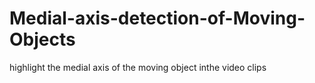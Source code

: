 # Medial-axis-detection-of-Moving-Objects
highlight the medial axis of the moving object inthe video clips
